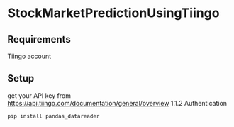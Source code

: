 # StockMarketPredictionUsingTiingo

## Requirements 
Tiingo account

## Setup
get your API key from https://api.tiingo.com/documentation/general/overview 1.1.2 Authentication

```pip install pandas_datareader```
